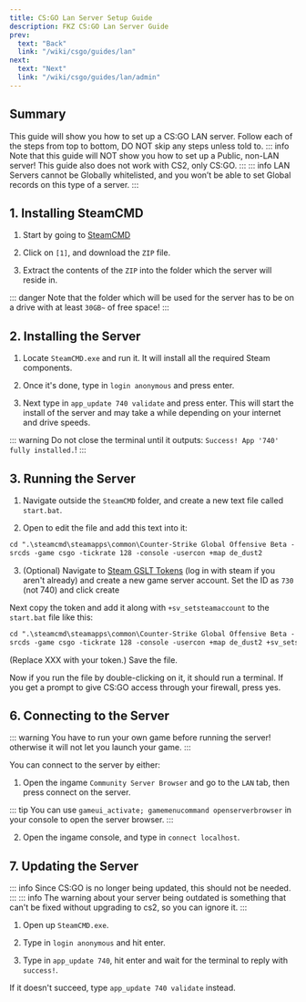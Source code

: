 ```yaml
---
title: CS:GO Lan Server Setup Guide
description: FKZ CS:GO Lan Server Guide
prev:
  text: "Back"
  link: "/wiki/csgo/guides/lan"
next:
  text: "Next"
  link: "/wiki/csgo/guides/lan/admin"
---
```


## Summary

This guide will show you how to set up a CS:GO LAN server. Follow each of the steps from top to bottom, DO NOT skip any steps unless told to.
::: info
Note that this guide will NOT show you how to set up a Public, non-LAN server! This guide also does not work with CS2, only CS:GO.
:::
::: info
LAN Servers cannot be Globally whitelisted, and you won’t be able to set Global records on this type of a server.
:::

## 1. Installing SteamCMD

1. Start by going to [SteamCMD](https://developer.valvesoftware.com/wiki/SteamCMD#Downloading_SteamCMD)

2. Click on `[1]`, and download the `ZIP` file.

3. Extract the contents of the `ZIP` into the folder which the server will reside in.

::: danger
Note that the folder which will be used for the server has to be on a drive with at least `30GB~` of free space!
:::

## 2. Installing the Server

1. Locate `SteamCMD.exe` and run it. It will install all the required Steam components.

2. Once it's done, type in `login anonymous` and press enter.

3. Next type in `app_update 740 validate` and press enter. This will start the install of the server and may take a while depending on your internet and drive speeds.

::: warning
Do not close the terminal until it outputs: `Success! App '740' fully installed.`!
:::

## 3. Running the Server

1. Navigate outside the `SteamCMD` folder, and create a new text file called `start.bat`.

2. Open to edit the file and add this text into it:

```txt
cd ".\steamcmd\steamapps\common\Counter-Strike Global Offensive Beta - Dedicated Server\"
srcds -game csgo -tickrate 128 -console -usercon +map de_dust2
```

3. (Optional) Navigate to [Steam GSLT Tokens](https://steamcommunity.com/dev/managegameservers) (log in with steam if you aren't already) and create a new game server account. Set the ID as `730` (not 740) and click create

Next copy the token and add it along with `+sv_setsteamaccount` to the `start.bat` file like this:

```txt
cd ".\steamcmd\steamapps\common\Counter-Strike Global Offensive Beta - Dedicated Server\"
srcds -game csgo -tickrate 128 -console -usercon +map de_dust2 +sv_setsteamaccount XXX
```

(Replace XXX with your token.) Save the file.

Now if you run the file by double-clicking on it, it should run a terminal. If you get a prompt to give CS:GO access through your firewall, press yes.

## 6. Connecting to the Server

::: warning
You have to run your own game before running the server!
<br>otherwise it will not let you launch your game.
:::

You can connect to the server by either:

1. Open the ingame `Community Server Browser` and go to the `LAN` tab, then press connect on the server.

::: tip
You can use `gameui_activate; gamemenucommand openserverbrowser` in your console to open the server browser.
:::

2. Open the ingame console, and type in `connect localhost`.

## 7. Updating the Server

::: info
Since CS:GO is no longer being updated, this should not be needed.
:::
::: info
The warning about your server being outdated is something that can't be fixed without upgrading to cs2, so you can ignore it.
:::

1. Open up `SteamCMD.exe`.

2. Type in `login anonymous` and hit enter.

3. Type in `app_update 740`, hit enter and wait for the terminal to reply with `success!`.

If it doesn't succeed, type `app_update 740 validate` instead.
